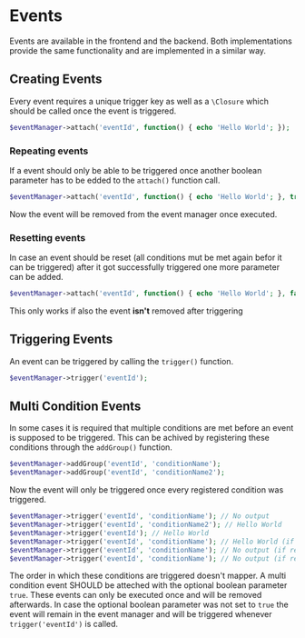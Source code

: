 # Events

Events are available in the frontend and the backend. Both implementations provide the same functionality and are implemented in a similar way.

## Creating Events

Every event requires a unique trigger key as well as a `\Closure` which should be called once the event is triggered.

```php
$eventManager->attach('eventId', function() { echo 'Hello World'; });
```

### Repeating events

If a event should only be able to be triggered once another boolean parameter has to be edded to the `attach()` function call. 

```php
$eventManager->attach('eventId', function() { echo 'Hello World'; }, true);
```

Now the event will be removed from the event manager once executed. 

### Resetting events

In case an event should be reset (all conditions mut be met again befor it can be triggered) after it got successfully triggered  one more parameter can be added.

```php
$eventManager->attach('eventId', function() { echo 'Hello World'; }, false, true);
```

This only works if also the event **isn't** removed after triggering

## Triggering Events

An event can be triggered by calling the `trigger()` function.

```php
$eventManager->trigger('eventId');
```

## Multi Condition Events

In some cases it is required that multiple conditions are met before an event is supposed to be triggered. This can be achived by registering these conditions through the `addGroup()` function.

```php
$eventManager->addGroup('eventId', 'conditionName');
$eventManager->addGroup('eventId', 'conditionName2');
```

Now the event will only be triggered once every registered condition was triggered.

```php
$eventManager->trigger('eventId', 'conditionName'); // No output
$eventManager->trigger('eventId', 'conditionName2'); // Hello World
$eventManager->trigger('eventId'); // Hello World
$eventManager->trigger('eventId', 'conditionName'); // Hello World (if remove = false && reset = false)
$eventManager->trigger('eventId', 'conditionName'); // No output (if remove = false && reset = true)
$eventManager->trigger('eventId', 'conditionName'); // No output (if remove = true)
```

The order in which these conditions are triggered doesn't mapper. A multi condition event SHOULD be atteched with the optional boolean parameter `true`. These events can only be executed once and will be removed afterwards. In case the optional boolean parameter was not set to `true` the event will remain in the event manager and will be triggered whenever `trigger('eventId')` is called.